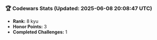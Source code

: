 ### 🏆 Codewars Stats (Updated: 2025-06-08 20:08:47 UTC)

- **Rank:** 8 kyu
- **Honor Points:** 3
- **Completed Challenges:** 1
